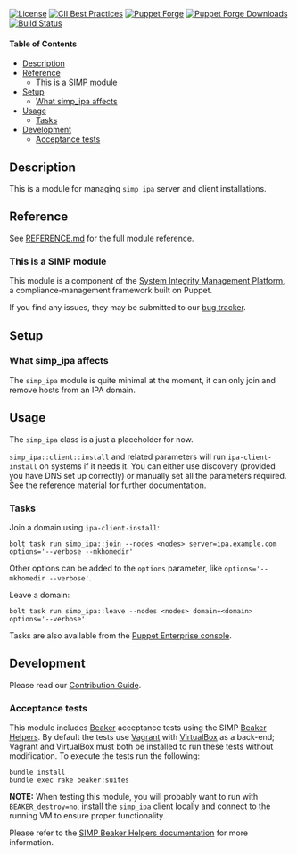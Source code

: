 [![License](https://img.shields.io/:license-apache-blue.svg)](http://www.apache.org/licenses/LICENSE-2.0.html)
[![CII Best Practices](https://bestpractices.coreinfrastructure.org/projects/73/badge)](https://bestpractices.coreinfrastructure.org/projects/73)
[![Puppet Forge](https://img.shields.io/puppetforge/v/simp/simp_ipa.svg)](https://forge.puppetlabs.com/simp/simp_ipa)
[![Puppet Forge Downloads](https://img.shields.io/puppetforge/dt/simp/simp_ipa.svg)](https://forge.puppetlabs.com/simp/simp_ipa)
[![Build Status](https://travis-ci.org/simp/pupmod-simp-simp_ipa.svg)](https://travis-ci.org/simp/pupmod-simp-simp_ipa)


#### Table of Contents

<!-- vim-markdown-toc GFM -->

* [Description](#description)
* [Reference](#reference)
  * [This is a SIMP module](#this-is-a-simp-module)
* [Setup](#setup)
  * [What simp_ipa affects](#what-simp_ipa-affects)
* [Usage](#usage)
  * [Tasks](#tasks)
* [Development](#development)
  * [Acceptance tests](#acceptance-tests)

<!-- vim-markdown-toc -->

## Description

This is a module for managing ``simp_ipa`` server and client installations.

## Reference

See [REFERENCE.md](./REFERENCE.md) for the full module reference.

### This is a SIMP module

This module is a component of the [System Integrity Management Platform](https://simp-project.com), a
compliance-management framework built on Puppet.

If you find any issues, they may be submitted to our [bug tracker](https://simp-project.atlassian.net/).

## Setup

### What simp_ipa affects

The ``simp_ipa`` module is quite minimal at the moment, it can only join and
remove hosts from an IPA domain.

## Usage

The ``simp_ipa`` class is a just a placeholder for now.

``simp_ipa::client::install`` and related parameters will run ``ipa-client-install`` on systems if it needs it. You can either use discovery
(provided you have DNS set up correctly) or manually set all the parameters
required. See the reference material for further documentation.

### Tasks

Join a domain using `ipa-client-install`:

```shell
bolt task run simp_ipa::join --nodes <nodes> server=ipa.example.com options='--verbose --mkhomedir'
```

Other options can be added to the `options` parameter, like
`options='--mkhomedir --verbose'`.

Leave a domain:

```shell
bolt task run simp_ipa::leave --nodes <nodes> domain=<domain> options='--verbose'
```

Tasks are also available from the [Puppet Enterprise console](https://puppet.com/docs/pe/2018.1/running_tasks.html).


## Development

Please read our [Contribution Guide](https://simp.readthedocs.io/en/stable/contributors_guide/index.html).

### Acceptance tests

This module includes [Beaker](https://github.com/puppetlabs/beaker) acceptance
tests using the SIMP [Beaker Helpers](https://github.com/simp/rubygem-simp-beaker-helpers).
By default the tests use [Vagrant](https://www.vagrantup.com/) with
[VirtualBox](https://www.virtualbox.org) as a back-end; Vagrant and VirtualBox
must both be installed to run these tests without modification. To execute the
tests run the following:

```shell
bundle install
bundle exec rake beaker:suites
```

**NOTE:** When testing this module, you will probably want to run with
``BEAKER_destroy=no``, install the ``simp_ipa`` client locally and connect to the
running VM to ensure proper functionality.

Please refer to the [SIMP Beaker Helpers documentation](https://github.com/simp/rubygem-simp-beaker-helpers/blob/master/README.md)
for more information.
